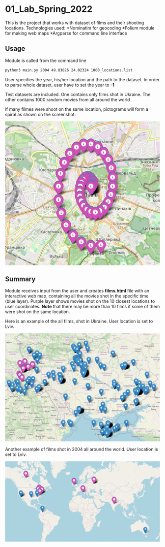 # 01_Lab_Spring_2022
This is the project that works with dataset of films and their shooting locations.
Technologies used: 
*Nominatim for geocoding
*Folium module for making web maps
*Argparse for command line interface

## Usage
Module is called from the command line
```bash
python3 main.py 2004 49.83826 24.02324 1000_locations.list
```

User specifies the year, his/her location and the path to the dataset.
In order to parse whole dataset, user have to set the year to **-1**

Test datasets are included. One contains only films shot in Ukraine. The other contains 1000 random movies from all around the world

If many filmes were shoot on the same location, pictograms will form a spiral as shown on the screenshot:

![spiral](https://github.com/rwmutel/01_Lab_Spring_2022/blob/master/output%20examples/spiral.png)

## Summary
Module receives input from the user and creates **films.html** file with an interactive web map, containing all the movies shot in the specific time (blue layer).
Purple layer shows movies shot on the 10 closest locations to user coordinates. **Note** that there may be more than 10 films if some of them were shot on the same location.

Here is an example of the all films, shot in Ukraine. User location is set to Lviv.

![](https://github.com/rwmutel/01_Lab_Spring_2022/blob/master/output%20examples/ukrainian_locations_all_Lviv.png)

Another example of films shot in 2004 all around the world. User location is set to Lviv.

![](https://github.com/rwmutel/01_Lab_Spring_2022/blob/master/output%20examples/1000_locations_2004_Lviv.png)
